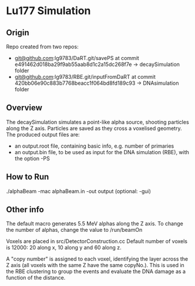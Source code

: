 # Lu177 Simulation

## Origin
Repo created from two repos:
  - git@github.com:lg9783/DaRT.git/savePS at commit e491462d018ba29f9ab55aab8d1c2a15dc268f7e -> decaySimulation folder
  - git@github.com:lg9783/RBE.git/inputFromDaRT at commit 420bb06e90c883b7768beacc1f064bd8fd189c93 -> DNAsimulation folder
  
## Overview
The decaySimulation simulates a point-like alpha source, shooting particles along the Z axis.
Particles are saved as they cross a voxelised geometry.
The produced output files are:
- an output.root file, containing basic info, e.g. number of primaries
- an output.bin file, to be used as input for the DNA simulation (RBE), with the option -PS

## How to Run

./alphaBeam -mac alphaBeam.in -out output (optional: -gui)


## Other info

The default macro generates 5.5 MeV alphas along the Z axis.
To change the number of alphas, change the value to /run/beamOn 

Voxels are placed in src/DetectorConstruction.cc
Default number of voxels is 12000: 20 along x, 10 along y and 60 along z.

A "copy number" is assigned to each voxel, identifying the layer across the Z axis (all voxels with the same Z have the same copyNo.). This is used in the RBE clustering to group the events and evaluate the DNA damage as a function of the distance. 
